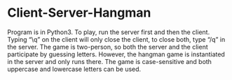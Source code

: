 # Client-Server-Hangman

Program is in Python3. To play, run the server first and then the client.
Typing “\q” on the client will only close the client, to close both, type “/q” in the server.
The game is two-person, so both the server and the client participate by guessing letters. However, the hangman game is instantiated in the server and only runs there. The game is case-sensitive and both uppercase and lowercase letters can be used. 
